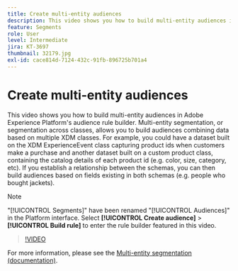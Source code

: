 ```yaml
---
title: Create multi-entity audiences
description: This video shows you how to build multi-entity audiences in Adobe Experience Platform's audience rule builder.  Multi-entity segmentation, or segmentation across classes, allows you to build audiences combining data based on multiple XDM classes.
feature: Segments
role: User
level: Intermediate
jira: KT-3697
thumbnail: 32179.jpg
exl-id: cace814d-7124-432c-91fb-896725b701a4
---
```

# Create multi-entity audiences

This video shows you how to build multi-entity audiences in Adobe Experience Platform's audience rule builder.  Multi-entity segmentation, or segmentation across classes, allows you to build audiences combining data based on multiple XDM classes. For example, you could have a dataset built on the XDM ExperienceEvent class capturing product ids when customers make a purchase and another dataset built on a custom product class, containing the catalog details of each product id (e.g. color, size, category, etc). If you establish a relationship between the schemas, you can then build audiences based on fields existing in both schemas (e.g. people who bought jackets).

<!--Segment context (segment payload) allows you to provide key contextual details, such as a visitor's abandoned cart contents, in your segment definition so you can send personalized messages.--> 

>[!NOTE]
>
> "[!UICONTROL Segments]" have been renamed "[!UICONTROL Audiences]" in the Platform interface. Select **[!UICONTROL Create audience]** > **[!UICONTROL Build rule]** to enter the rule builder featured in this video.

>[!VIDEO](https://video.tv.adobe.com/v/32179?quality=12&learn=on)

For more information, please see the [Multi-entity segmentation (documentation)](https://experienceleague.adobe.com/docs/experience-platform/segmentation/multi-entity-segmentation.html).
